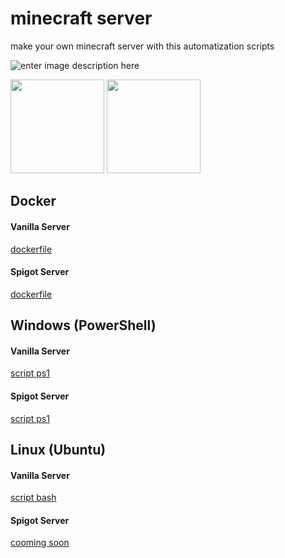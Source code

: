 # minecraft server
 make your own minecraft server with this automatization scripts

![enter image description here](https://www.minecraft.net/etc.clientlibs/minecraft/clientlibs/main/resources/img/header/logo.png)


<div>
<img  src="https://www.minecraft.net/etc.clientlibs/minecraft/clientlibs/main/resources/img/header/logo.png" height="150px">
<img  src="https://upload.wikimedia.org/wikipedia/commons/4/4e/Docker_%28container_engine%29_logo.svg"  width=""  height="150px">
</div>
  

## Docker

#### Vanilla Server
[dockerfile](https://github.com/lukaneco/minecraft-server/blob/master/docker/minecreaft.vanilla.docker.dockerfile)
#### Spigot Server
[dockerfile](https://github.com/lukaneco/minecraft-server/blob/master/minecreaft.spigot.docker.dockerfile)

## Windows (PowerShell)

#### Vanilla Server
[script ps1](https://github.com/lukaneco/minecraft-server/blob/master/windows/minecreaft.vanilla.windows.ps1)
#### Spigot Server
[script ps1](https://github.com/lukaneco/minecraft-server/blob/master/windows/minecreaft.spigot.windows.ps1)

## Linux (Ubuntu)

#### Vanilla Server
[script bash](https://github.com/lukaneco/minecraft-server/blob/master/linux/minecreaft.spigot.linux.sh)
#### Spigot Server
[cooming soon](https://github.com/lukaneco/minecraft-server/blob/master/linux/minecreaft.vanilla.linux.sh)
<!--stackedit_data:
eyJoaXN0b3J5IjpbMjAwMzMwNDU5MSwyMzA4NjM5NjEsMTg4Mz
czNjcyNCwxMzQ0MDg2OTIyXX0=
-->